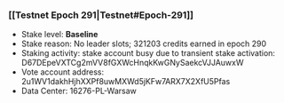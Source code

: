 ### [[Testnet Epoch 291|Testnet#Epoch-291]]
* Stake level: **Baseline**
* Stake reason: No leader slots; 321203 credits earned in epoch 290
* Staking activity: stake account busy due to transient stake activation: D67DEpeVXTCg2mVV8fGXWcHnqkKwGNySaekcVJJAuwxW
* Vote account address: 2u1WV1dakhHjhXXPf8uwMXWd5jKFw7ARX7X2XfU5Pfas
* Data Center: 16276-PL-Warsaw